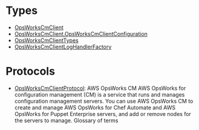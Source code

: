 # Types

  - [OpsWorksCmClient](/aws-sdk-swift/reference/0.x/AWSOpsWorksCM/OpsWorksCmClient)
  - [OpsWorksCmClient.OpsWorksCmClientConfiguration](/aws-sdk-swift/reference/0.x/AWSOpsWorksCM/OpsWorksCmClient_OpsWorksCmClientConfiguration)
  - [OpsWorksCmClientTypes](/aws-sdk-swift/reference/0.x/AWSOpsWorksCM/OpsWorksCmClientTypes)
  - [OpsWorksCmClientLogHandlerFactory](/aws-sdk-swift/reference/0.x/AWSOpsWorksCM/OpsWorksCmClientLogHandlerFactory)

# Protocols

  - [OpsWorksCmClientProtocol](/aws-sdk-swift/reference/0.x/AWSOpsWorksCM/OpsWorksCmClientProtocol):
    AWS OpsWorks CM AWS OpsWorks for configuration management (CM) is a service that runs and manages configuration management servers. You can use AWS OpsWorks CM to create and manage AWS OpsWorks for Chef Automate and AWS OpsWorks for Puppet Enterprise servers, and add or remove nodes for the servers to manage. Glossary of terms
